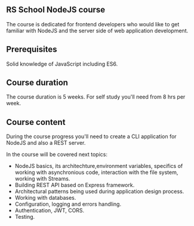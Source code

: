 ## RS School NodeJS course

The course is dedicated for frontend developers who would like to get familiar with NodeJS and the server side of web application development.

## Prerequisites

Solid knowledge of JavaScript including ES6.

## Course duration

The course duration is 5 weeks. For self study you'll need from 8 hrs per week.

## Course content

During the course progress you'll need to create a CLI application for NodeJS and also a REST server.

In the course will be covered next topics:

- NodeJS basics, its architechture,environment variables, specifics of working with asynchronious code, interaction with the file system, working with Streams.
- Building REST API based on Express framework.
- Architectural patterns being used during application design process.
- Working with databases.
- Configuration, logging and errors handling.
- Authentication, JWT, CORS.
- Testing.